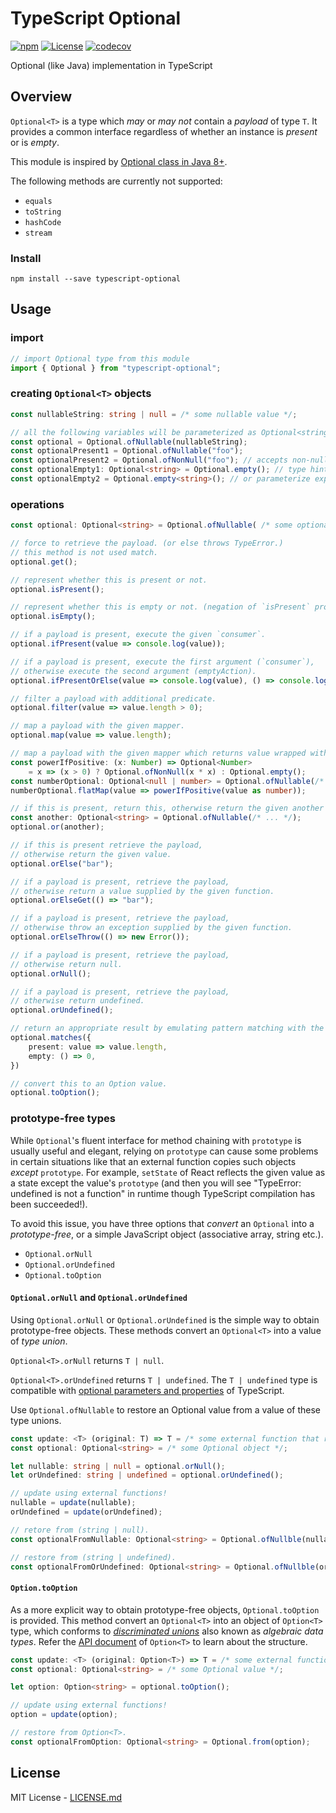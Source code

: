# TypeScript Optional

[![npm](https://img.shields.io/npm/v/typescript-optional.svg)](https://www.npmjs.com/package/typescript-optional)
[![License](https://img.shields.io/npm/l/typescript-optional.svg)](https://www.npmjs.com/package/typescript-optional)
[![codecov](https://codecov.io/gh/bromne/typescript-optional/branch/master/graph/badge.svg?token=vwg9UEGoic)](https://codecov.io/gh/bromne/typescript-optional)

Optional (like Java) implementation in TypeScript

## Overview

`Optional<T>` is a type which *may* or *may not* contain a *payload* of type `T`.
It provides a common interface regardless of whether an instance is *present* or is *empty*. 

This module is inspired by [Optional class in Java 8+](https://docs.oracle.com/javase/10/docs/api/java/util/Optional.html).

 The following methods are currently not supported:
 
 - `equals`
 - `toString`
 - `hashCode`
 - `stream`

### Install

```
npm install --save typescript-optional
```

## Usage

### import

```ts
// import Optional type from this module
import { Optional } from "typescript-optional";
```

### creating `Optional<T>` objects

```ts
const nullableString: string | null = /* some nullable value */;

// all the following variables will be parameterized as Optional<string>.
const optional = Optional.ofNullable(nullableString);
const optionalPresent1 = Optional.ofNullable("foo");
const optionalPresent2 = Optional.ofNonNull("foo"); // accepts non-null value (or else throws TypeError)
const optionalEmpty1: Optional<string> = Optional.empty(); // type hinting required
const optionalEmpty2 = Optional.empty<string>(); // or parameterize explicitly
```

### operations

```ts
const optional: Optional<string> = Optional.ofNullable( /* some optional value: null | string */ );

// force to retrieve the payload. (or else throws TypeError.)
// this method is not used match.
optional.get();

// represent whether this is present or not.
optional.isPresent();

// represent whether this is empty or not. (negation of `isPresent` property)
optional.isEmpty();

// if a payload is present, execute the given `consumer`.
optional.ifPresent(value => console.log(value));

// if a payload is present, execute the first argument (`consumer`),
// otherwise execute the second argument (emptyAction).
optional.ifPresentOrElse(value => console.log(value), () => console.log("empty"));

// filter a payload with additional predicate.
optional.filter(value => value.length > 0);

// map a payload with the given mapper.
optional.map(value => value.length);

// map a payload with the given mapper which returns value wrapped with Optional type.
const powerIfPositive: (x: Number) => Optional<Number>
    = x => (x > 0) ? Optional.ofNonNull(x * x) : Optional.empty();
const numberOptional: Optional<null | number> = Optional.ofNullable(/* some optional value: null | number */)
numberOptional.flatMap(value => powerIfPositive(value as number));

// if this is present, return this, otherwise return the given another optional.
const another: Optional<string> = Optional.ofNullable(/* ... */);
optional.or(another);

// if this is present retrieve the payload,
// otherwise return the given value.
optional.orElse("bar");

// if a payload is present, retrieve the payload, 
// otherwise return a value supplied by the given function.
optional.orElseGet(() => "bar");

// if a payload is present, retrieve the payload,
// otherwise throw an exception supplied by the given function.
optional.orElseThrow(() => new Error());

// if a payload is present, retrieve the payload,
// otherwise return null.
optional.orNull();

// if a payload is present, retrieve the payload,
// otherwise return undefined.
optional.orUndefined();

// return an appropriate result by emulating pattern matching with the given cases.
optional.matches({
    present: value => value.length,
    empty: () => 0, 
})

// convert this to an Option value.
optional.toOption();
```

### prototype-free types

While `Optional`'s fluent interface for method chaining with `prototype` is usually useful and elegant,
relying on `prototype` can cause some problems in certain situations like that an external function copies such objects *except* `prototype`.
For example, `setState` of React reflects the given value as a state except the value's `prototype` (and then you will see "TypeError: undefined is not a function" in runtime though TypeScript compilation has been succeeded!).

To avoid this issue, you have three options that *convert* an `Optional` into a *prototype-free*, or a simple JavaScript object (associative array, string etc.).

- `Optional.orNull`
- `Optional.orUndefined`
- `Optional.toOption`

#### `Optional.orNull` and `Optional.orUndefined`

Using `Optional.orNull` or `Optional.orUndefined` is the simple way to obtain prototype-free objects.
These methods convert an `Optional<T>` into a value of *type union*.

`Optional<T>.orNull` returns `T | null`.

`Optional<T>.orUndefined` returns `T | undefined`. The `T | undefined` type is compatible with [optional parameters and properties](http://www.typescriptlang.org/docs/handbook/advanced-types.html#optional-parameters-and-properties) of TypeScript.

Use `Optional.ofNullable` to restore an Optional value from a value of these type unions.

```ts
const update: <T> (original: T) => T = /* some external function that returns without the prototype */
const optional: Optional<string> = /* some Optional object */;

let nullable: string | null = optional.orNull();
let orUndefined: string | undefined = optional.orUndefined();

// update using external functions!
nullable = update(nullable);
orUndefined = update(orUndefined);

// retore from (string | null).
const optionalFromNullable: Optional<string> = Optional.ofNullble(nullable);

// restore from (string | undefined).
const optionalFromOrUndefined: Optional<string> = Optional.ofNullble(orUndefined);
```

#### `Option.toOption`

As a more explicit way to obtain prototype-free objects, `Optional.toOption` is provided.
This method convert an `Optional<T>` into an object of `Option<T>` type, which conforms to [*discriminated unions*](http://www.typescriptlang.org/docs/handbook/advanced-types.html#discriminated-unions) also known as *algebraic data types*.
Refer the [API document](src/types.ts) of `Option<T>` to learn about the structure.

```ts
const update: <T> (original: Option<T>) => T = /* some external function that returns without the prototype */
const optional: Optional<string> = /* some Optional value */;

let option: Option<string> = optional.toOption();

// update using external functions!
option = update(option);

// restore from Option<T>.
const optionalFromOption: Optional<string> = Optional.from(option);
```

## License

MIT License - [LICENSE.md](LICENSE.md)
